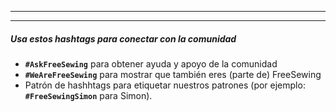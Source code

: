 - - -
- - -

##### Usa estos hashtags para conectar con la comunidad

 - **`#AskFreeSewing`** para obtener ayuda y apoyo de la comunidad
 - **`#WeAreFreeSewing`** para mostrar que también eres (parte de) FreeSewing
 - Patrón de hashhtags para etiquetar nuestros patrones (por ejemplo: **`#FreeSewingSimon`** para Simon).

